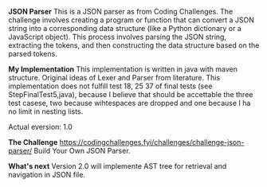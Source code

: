 **JSON Parser**
This is a JSON parser as from Coding Challenges. The challenge involves creating a program or function that can convert a JSON string into a corresponding data structure (like a Python dictionary or a JavaScript object). 
This process involves parsing the JSON string, extracting the tokens, and then constructing the data structure based on the parsed tokens. 

**My Implementation**
This implementation is written in java with maven structure.
Original ideas of Lexer and Parser from literature.
This implementation does not fulfill test 18, 25  37 of final tests (see StepFinalTest5,java), because I believe that should be accettable the three test casese, two because wihtespaces are dropped and one because I ha no limit in nesting lists.

Actual eversion: 1.0

**The Challenge**
https://codingchallenges.fyi/challenges/challenge-json-parser/
Build Your Own JSON Parser.

**What's next**
Version 2.0 will implemente AST tree for retrieval and navigation in JSON file.
